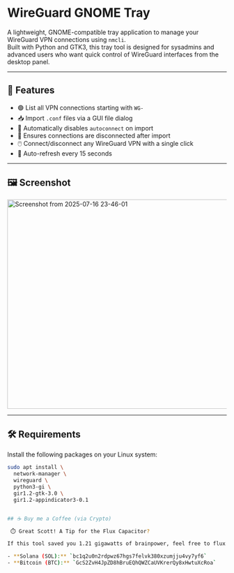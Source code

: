 # WireGuard GNOME Tray

A lightweight, GNOME-compatible tray application to manage your WireGuard VPN connections using `nmcli`.  
Built with Python and GTK3, this tray tool is designed for sysadmins and advanced users who want quick control of WireGuard interfaces from the desktop panel.

---

## 🚀 Features

- 🟢 List all VPN connections starting with `WG-`
- 📥 Import `.conf` files via a GUI file dialog
- 🚫 Automatically disables `autoconnect` on import
- 📴 Ensures connections are disconnected after import
- 🖱️ Connect/disconnect any WireGuard VPN with a single click
- 🔁 Auto-refresh every 15 seconds

---

## 🖼️ Screenshot

<img width="568" height="480" alt="Screenshot from 2025-07-16 23-46-01" src="https://github.com/user-attachments/assets/899a0dab-db20-4d56-a954-8e7ae5fc9f5e" />

---

## 🛠️ Requirements

Install the following packages on your Linux system:

```bash
sudo apt install \
  network-manager \
  wireguard \
  python3-gi \
  gir1.2-gtk-3.0 \
  gir1.2-appindicator3-0.1


## ☕ Buy me a Coffee (via Crypto)

 ⏱️ Great Scott! A Tip for the Flux Capacitor?

If this tool saved you 1.21 gigawatts of brainpower, feel free to flux me some crypto love:

- **Solana (SOL):** `bc1q2u0n2rdpwz67hgs7felvk380xzumjju4vy7yf6`
- **Bitcoin (BTC):** `GcS2ZvH4JpZD8hBruEQhQWZCaUVKrerQy8xHwtuXcRoa`
